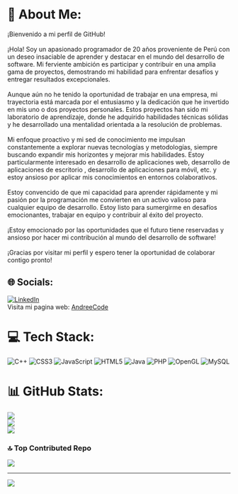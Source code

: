 # 💫 About Me:
¡Bienvenido a mi perfil de GitHub!<br><br>¡Hola! Soy un apasionado programador de 20 años proveniente de Perú con un deseo insaciable de aprender y destacar en el mundo del desarrollo de software. Mi ferviente ambición es participar y contribuir en una amplia gama de proyectos, demostrando mi habilidad para enfrentar desafíos y entregar resultados excepcionales.<br><br>Aunque aún no he tenido la oportunidad de trabajar en una empresa, mi trayectoria está marcada por el entusiasmo y la dedicación que he invertido en mis uno o dos proyectos personales. Estos proyectos han sido mi laboratorio de aprendizaje, donde he adquirido habilidades técnicas sólidas y he desarrollado una mentalidad orientada a la resolución de problemas.<br><br>Mi enfoque proactivo y mi sed de conocimiento me impulsan constantemente a explorar nuevas tecnologías y metodologías, siempre buscando expandir mis horizontes y mejorar mis habilidades. Estoy particularmente interesado en  desarrollo de aplicaciones web, desarrollo de aplicaciones de escritorio , desarrollo de aplicaciones para móvil, etc. y estoy ansioso por aplicar mis conocimientos en entornos colaborativos.<br><br>Estoy convencido de que mi capacidad para aprender rápidamente y mi pasión por la programación me convierten en un activo valioso para cualquier equipo de desarrollo. Estoy listo para sumergirme en desafíos emocionantes, trabajar en equipo y contribuir al éxito del proyecto.<br><br>¡Estoy emocionado por las oportunidades que el futuro tiene reservadas y ansioso por hacer mi contribución al mundo del desarrollo de software!<br><br>¡Gracias por visitar mi perfil y espero tener la oportunidad de colaborar contigo pronto!


## 🌐 Socials:
[![LinkedIn](https://img.shields.io/badge/LinkedIn-%230077B5.svg?logo=linkedin&logoColor=white)](https://linkedin.com/in/https://www.linkedin.com/in/andree-phol-apaico-paucca-0b3181229/) <br/>
Visita mi pagina web: [AndreeCode](https://andreecode.rf.gd)

# 💻 Tech Stack:
![C++](https://img.shields.io/badge/c++-%2300599C.svg?style=for-the-badge&logo=c%2B%2B&logoColor=white) ![CSS3](https://img.shields.io/badge/css3-%231572B6.svg?style=for-the-badge&logo=css3&logoColor=white) ![JavaScript](https://img.shields.io/badge/javascript-%23323330.svg?style=for-the-badge&logo=javascript&logoColor=%23F7DF1E) ![HTML5](https://img.shields.io/badge/html5-%23E34F26.svg?style=for-the-badge&logo=html5&logoColor=white) ![Java](https://img.shields.io/badge/java-%23ED8B00.svg?style=for-the-badge&logo=openjdk&logoColor=white) ![PHP](https://img.shields.io/badge/php-%23777BB4.svg?style=for-the-badge&logo=php&logoColor=white) ![OpenGL](https://img.shields.io/badge/OpenGL-%23FFFFFF.svg?style=for-the-badge&logo=opengl) ![MySQL](https://img.shields.io/badge/mysql-%2300000f.svg?style=for-the-badge&logo=mysql&logoColor=white)
# 📊 GitHub Stats:
![](https://github-readme-stats.vercel.app/api?username=Andree-Phol&theme=gotham&hide_border=false&include_all_commits=false&count_private=false)<br/>
![](https://github-readme-streak-stats.herokuapp.com/?user=Andree-Phol&theme=gotham&hide_border=false)<br/>
![](https://github-readme-stats.vercel.app/api/top-langs/?username=Andree-Phol&theme=gotham&hide_border=false&include_all_commits=false&count_private=false&layout=compact)

### 🔝 Top Contributed Repo
![](https://github-contributor-stats.vercel.app/api?username=Andree-Phol&limit=5&theme=tokyonight&combine_all_yearly_contributions=true)

---
[![](https://visitcount.itsvg.in/api?id=Andree-Phol&icon=2&color=0)](https://visitcount.itsvg.in)

<!-- Proudly created with GPRM ( https://gprm.itsvg.in ) -->
